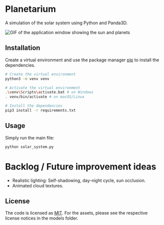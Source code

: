 # Planetarium

A simulation of the solar system using Python and Panda3D.

![GIF of the application window showing the sun and planets](docs/demo.gif)

## Installation

Create a virtual environment and use the package manager [pip](https://pip.pypa.io/en/stable/) to install the dependencies.

```bash
# Create the virtual environment
python3 -m venv venv

# Activate the virtual environment
.\venv\Scripts\activate.bat # on Windows
. venv/bin/activate # on macOS/Linux

# Install the dependencies
pip3 install -r requirements.txt
```

## Usage

Simply run the main file:

```bash
python solar_system.py
```

# Backlog / Future improvement ideas
- Realistic lighting: Self-shadowing, day-night cycle, sun occlusion.
- Animated cloud textures.

## License
The code is licensed as [MIT](https://choosealicense.com/licenses/mit/). For the assets, please see the respective license notices in the models folder.